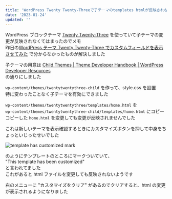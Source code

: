```yaml
---
title: 'WordPress Twenty Twenty-Threeで子テーマのtemplates htmlが反映されなかった'
date: '2023-01-24'
updated: ''
---
```


WordPress ブロックテーマ [Twenty Twenty-Three](https://ja.wordpress.org/themes/twentytwentythree/) を使っていて子テーマの変更が反映されなくてはまったのでメモ  
昨日の[WordPress テーマ Twenty Twenty-Three でカスタムフィールドを表示させてみた](/wp-block-template-custom-field) で分からなかったものが解決しました

子テーマの用意は
[Child Themes | Theme Developer Handbook | WordPress Developer Resources](https://developer.wordpress.org/themes/advanced-topics/child-themes/)  
の通りにしました

`wp-content/themes/twentytwentythree-child` を作って、style.css を設置  
特に変わったことなく子テーマを有効にできました

`wp-content/themes/twentytwentythree/templates/home.html` を  
`wp-content/themes/twentytwentythree-child/templates/home.html` にコピー  
コピーした `home.html` を変更しても変更が反映されませんでした

これは新しいテーマを表示確認するときにカスタマイズボタンを押して中身をちょっといじったせいでした

![template has customized mark](/wp-block-child-template-reflect-problem/template-customized.webp)

のようにテンプレートのところにマークついていて、  
"This template has been customized"  
と言われてました  
これがあると html ファイルを変更しても反映されないようです

右のメニューに "カスタマイズをクリア" があるのでクリアすると、html の変更が表示されるようになりました
